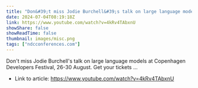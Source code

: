 ```yaml
---
title: "Don&#39;t miss Jodie Burchell&#39;s talk on large language models at CPH DevFest! #developerconference"
date: 2024-07-04T08:19:18Z
link: https://www.youtube.com/watch?v=4kRv4TAbxnU
showShare: false
showReadTime: false
thumbnail: images/misc.png
tags: ["ndcconferences.com"]
---
```

Don't miss Jodie Burchell's talk on large language models at Copenhagen Developers Festival, 26-30 August. Get your tickets ...

- Link to article: https://www.youtube.com/watch?v=4kRv4TAbxnU